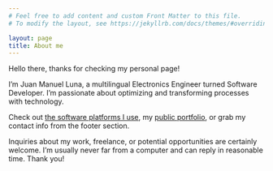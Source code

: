 ```yaml
---
# Feel free to add content and custom Front Matter to this file.
# To modify the layout, see https://jekyllrb.com/docs/themes/#overriding-theme-defaults

layout: page
title: About me
---
```


Hello there, thanks for checking my personal page!

I’m Juan Manuel Luna, a multilingual Electronics Engineer turned Software Developer.
I’m passionate about optimizing and transforming processes with technology. 

Check out [the software platforms I use](/swdev), my [public portfolio](/projects), or
grab my contact info from the footer section.

Inquiries about my work, freelance, or potential opportunities are certainly welcome. I’m usually never far from a computer and can reply in reasonable time. Thank you!
